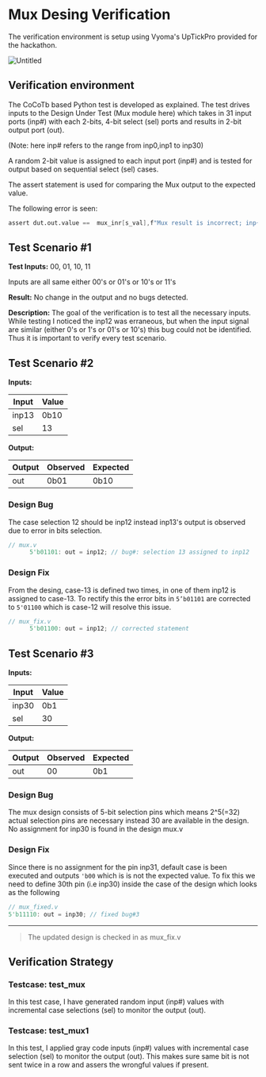 # Mux Desing Verification

The verification environment is setup using Vyoma's UpTickPro provided for the hackathon.

![Untitled](img/Untitled.png)

## Verification environment

The CoCoTb based Python test is developed as explained. The test drives inputs to the Design Under Test (Mux module here) which takes in 31 input ports (inp#) with each 2-bits, 4-bit select (sel) ports and results in 2-bit output port (out).

(Note: here inp# refers to the range from inp0,inp1 to inp30)

A random 2-bit value is assigned to each input port (inp#) and is tested for output based on sequential select (sel) cases.

The assert statement is used for comparing the Mux output to the expected value.

The following error is seen:

```verilog
assert dut.out.value ==  mux_inr[s_val],f"Mux result is incorrect; inp{s_val}: dut.out.value = {dut.out.value} != {mux_inr[s_val]}"
```

## Test Scenario #1

**Test Inputs:** 00, 01, 10, 11

Inputs are all same either 00's or 01's or 10's or 11's

**Result:** No change in the output and no bugs detected.

**Description:** The goal of the verification is to test all the necessary inputs. While testing I noticed the inp12 was erraneous, but when the input signal are similar (either 0's or 1's or 01's or 10's) this bug could not be identified. Thus it is important to verify every test scenario.

## Test Scenario #2

**Inputs:**

| Input | Value |
| --- | --- |
| inp13 | 0b10 |
| sel | 13 |

**Output:**

| Output | Observed | Expected |
| --- | --- | --- |
| out | 0b01 | 0b10 |

### Design Bug

The case selection 12 should be inp12 instead inp13's output is observed due to error in bits selection.

```verilog
// mux.v
      5'b01101: out = inp12; // bug#: selection 13 assigned to inp12 
```

### Design Fix

From the desing, case-13 is defined two times, in one of them inp12 is assigned to case-13. To rectify this the error bits in `5’b01101` are corrected to `5'01100` which is case-12 will resolve this issue.

```verilog
// mux_fix.v
      5'b01100: out = inp12; // corrected statement
```

## Test Scenario #3

**Inputs:**

| Input | Value |
| --- | --- |
| inp30 | 0b1 |
| sel | 30 |

**Output:**

| Output | Observed | Expected |
| --- | --- | --- |
| out | 00 | 0b1 |

### Design Bug

The mux design consists of 5-bit selection pins which means 2^5(=32) actual selection pins are necessary instead 30 are available in the design. No assignment for inp30 is found in the design mux.v

### Design Fix

Since there is no assignment for the pin inp31, default case is been executed and outputs `'b00` which is is not the expected value. To fix this we need to define 30th pin (i.e inp30) inside the case of the design which looks as the following 

```verilog
// mux_fixed.v
5'b11110: out = inp30; // fixed bug#3
```

---

> The updated design is checked in as mux_fix.v
> 

## Verification Strategy

### **Testcase: test_mux**

In this test case, I have generated random input (inp#) values with incremental case selections (sel) to monitor the output (out). 

### **Testcase: test_mux1**

In this test, I applied gray code inputs (inp#) values with incremental case selection (sel) to monitor the output (out). This makes sure same bit is not sent twice in a row and assers the wrongful values if present.
